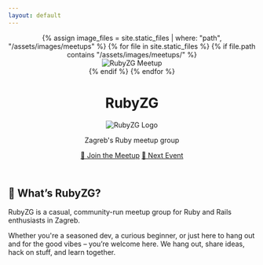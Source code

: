```yaml
---
layout: default
---
```


<header class="carousel-container relative overflow-hidden h-96 rounded-b-2xl sm:rounded-b-[3rem]">
  <!-- Background carousel -->
  <div class="carousel absolute inset-0">
    {% assign image_files = site.static_files | where: "path", "/assets/images/meetups" %}
    {% for file in site.static_files %}
      {% if file.path contains "/assets/images/meetups/" %}
        <div class="carousel-slide absolute inset-0 opacity-0 transition-opacity duration-1000">
          <img data-src="{{ file.path | relative_url }}" alt="RubyZG Meetup" class="w-full h-full object-cover lazy-load">
        </div>
      {% endif %}
    {% endfor %}
  </div>

  <!-- Red semi-transparent overlay -->
  <div class="absolute inset-0 bg-red-600 bg-opacity-75"></div>

  <!-- Content overlay -->
  <div class="relative z-10 flex items-center justify-center h-full text-white text-center px-4">
    <div>
      <div class="relative mb-2">
        <h1 class="w-0 h-0 absolute top-0 left-0 overflow-hidden">RubyZG</h1>
        <img src="{{ '/assets/images/logo/hero.svg' | relative_url }}" alt="RubyZG Logo" class="max-w-[80%] sm:max-w-[50%] mx-auto mb-4">
      </div>
      <p class="text-xl mb-6">Zagreb's Ruby meetup group</p>
      <div class="flex flex-col sm:flex-row gap-4 mt-12 sm:mt-0 items-center justify-center">
        <a href="https://www.meetup.com/rubyzg/" target="_blank" class="inline-block bg-white text-red-600 font-bold py-2 px-6 rounded-full shadow hover:bg-red-50 transition">🎉 Join the Meetup</a>
        <a href="https://www.meetup.com/rubyzg/events/?type=upcoming" target="_blank" class="inline-block bg-white text-red-600 font-bold py-2 px-6 rounded-full shadow hover:bg-red-50 transition">📅 Next Event</a>
      </div>
    </div>
  </div>
</header>

<section class="mt-12 px-2 sm:px-0">
  <h2 class="text-3xl font-bold text-red-600 mb-4">
    👋 What’s RubyZG?
  </h2>
  <p class="text-lg leading-relaxed px-2 sm:px-4">
    RubyZG is a casual, community-run meetup group for Ruby and Rails enthusiasts in Zagreb.
  </p>
  <p class="text-lg leading-relaxed px-2 sm:px-4">
    Whether you're a seasoned dev, a curious beginner, or just here to hang out and for the good vibes – you’re welcome here.
    We hang out, share ideas, hack on stuff, and learn together.
  </p>
</section>

<script>
document.addEventListener('DOMContentLoaded', function() {
  const slides = document.querySelectorAll('.carousel-slide');
  const lazyImages = document.querySelectorAll('.lazy-load');
  let currentSlide = 0;
  let loadedImages = new Set();

  if (slides.length === 0) return;

  function loadImage(img) {
    if (img.dataset.src && !loadedImages.has(img)) {
      img.src = img.dataset.src;
      loadedImages.add(img);
    }
  }

  const firstImg = slides[0].querySelector('.lazy-load');
  if (firstImg) loadImage(firstImg);

  slides[0].classList.remove('opacity-0');
  slides[0].classList.add('opacity-100');

  function nextSlide() {
    slides[currentSlide].classList.remove('opacity-100');
    slides[currentSlide].classList.add('opacity-0');

    currentSlide = (currentSlide + 1) % slides.length;

    const currentImg = slides[currentSlide].querySelector('.lazy-load');
    if (currentImg) loadImage(currentImg);

    const nextIndex = (currentSlide + 1) % slides.length;
    const nextImg = slides[nextIndex].querySelector('.lazy-load');
    if (nextImg) loadImage(nextImg);

    slides[currentSlide].classList.remove('opacity-0');
    slides[currentSlide].classList.add('opacity-100');
  }

  setInterval(nextSlide, 4000);
});
</script>
